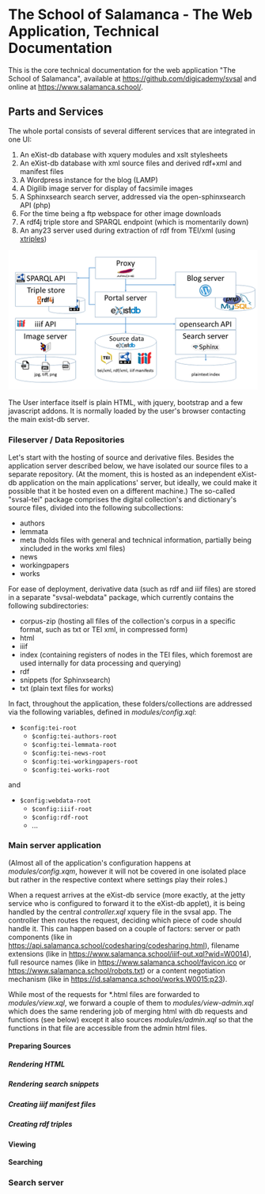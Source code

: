 # The School of Salamanca - The Web Application, Technical Documentation

This is the core technical documentation for the web application "The School of Salamanca", available at <https://github.com/digicademy/svsal> and online at <https://www.salamanca.school/>.

## Parts and Services

The whole portal consists of several different services that are integrated in one UI:

1. An eXist-db database with xquery modules and xslt stylesheets
1. An eXist-db database with xml source files and derived rdf+xml and manifest files
1. A Wordpress instance for the blog (LAMP)
1. A Digilib image server for display of facsimile images
1. A Sphinxsearch search server, addressed via the open-sphinxsearch API (php)
1. For the time being a ftp webspace for other image downloads
1. A rdf4j triple store and SPARQL endpoint (which is momentarily down)
1. An any23 server used during extraction of rdf from TEI/xml (using [xtriples](https://github.com/digicademy/xtriples))

![Datastores and services](images/datastores.png)

The User interface itself is plain HTML, with jquery, bootstrap and a few javascript addons. It is normally loaded by the user's browser contacting the main exist-db server.

### Fileserver / Data Repositories

Let's start with the hosting of source and derivative files. Besides the application server described below, we have isolated our source files to a separate repository. (At the moment, this is hosted as an independent eXist-db application on the main applications' server, but ideally, we could make it possible that it be hosted even on a different machine.) The so-called "svsal-tei" package comprises the digital collection's and dictionary's source files, divided into the following subcollections:

* authors
* lemmata
* meta (holds files with general and technical information, partially being xincluded in the works xml files)
* news
* workingpapers
* works

For ease of deployment, derivative data (such as rdf and iiif files) are stored in a separate "svsal-webdata" package, which currently contains the following subdirectories:

* corpus-zip (hosting all files of the collection's corpus in a specific format, such as txt or TEI xml, in compressed form)
* html
* iiif
* index (containing registers of nodes in the TEI files, which foremost are used internally for data processing and querying)
* rdf
* snippets (for Sphinxsearch)
* txt (plain text files for works)


In fact, throughout the application, these folders/collections are addressed via the following variables, defined in _modules/config.xql_:

* `$config:tei-root`
  * `$config:tei-authors-root`
  * `$config:tei-lemmata-root`
  * `$config:tei-news-root`
  * `$config:tei-workingpapers-root`
  * `$config:tei-works-root`

and

* `$config:webdata-root`
  * `$config:iiif-root`
  * `$config:rdf-root`
  * ...


### Main server application

(Almost all of the application's configuration happens at _modules/config.xqm_, however it will not be covered in one isolated place but rather in the respective context where settings play their roles.)

When a request arrives at the eXist-db service (more exactly, at the jetty service who is configured to forward it to the eXist-db applet), it is being handled by the central _controller.xql_ xquery file in the svsal app. The controller then routes the request, deciding which piece of code should handle it. This can happen based on a couple of factors: server or path components (like in <https://api.salamanca.school/codesharing/codesharing.html>), filename extensions (like in <https://www.salamanca.school/iiif-out.xql?wid=W0014>), full resource names (like in <https://www.salamanca.school/favicon.ico> or <https://www.salamanca.school/robots.txt>) or a content negotiation mechanism (like in <https://id.salamanca.school/works.W0015:p23>).

While most of the requests for *.html files are forwarded to _modules/view.xql_, we forward a couple of them to _modules/view-admin.xql_ which does the same rendering job of merging html with db requests and functions (see below) except it also sources _modules/admin.xql_ so that the functions in that file are accessible from the admin html files.

#### Preparing Sources

##### Rendering HTML

##### Rendering search snippets

##### Creating iiif manifest files

##### Creating rdf triples

#### Viewing

#### Searching

### Search server
